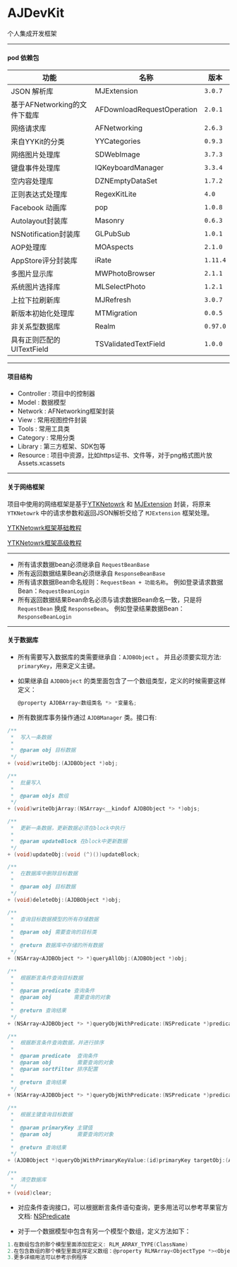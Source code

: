 # AJDevKit
个人集成开发框架

---

#### pod 依赖包

功能 | 名称 | 版本
------------ | ------------- | ------------
JSON 解析库 					| MJExtension  		| `3.0.7`
基于AFNetworking的文件下载库 	| AFDownloadRequestOperation  | `2.0.1`
网络请求库 					| AFNetworking 		| `2.6.3`
来自YYKit的分类 				| YYCategories  	| `0.9.3`
网络图片处理库  				| SDWebImage 		| `3.7.3`
键盘事件处理库    			| IQKeyboardManager | `3.3.4`
空内容处理库    				| DZNEmptyDataSet   | `1.7.2`
正则表达式处理库    			| RegexKitLite      | `4.0`
Facebook 动画库    			| pop  				 | `1.0.8`
Autolayout封装库    			| Masonry 			 | `0.6.3`
NSNotification封装库   	    | GLPubSub 			 | `1.0.1`
AOP处理库   				    | MOAspects 		 | `2.1.0`
AppStore评分封装库    		| iRate 		     | `1.11.4`
多图片显示库    				| MWPhotoBrowser 	 | `2.1.1`
系统图片选择库   				| MLSelectPhoto     |  `1.2.1`
上拉下拉刷新库    			| MJRefresh  		 |  `3.0.7`
新版本初始化处理库   			| MTMigration       | `0.0.5`
非关系型数据库    			| Realm             | `0.97.0`
具有正则匹配的UITextField     | TSValidatedTextField | `1.0.0`



---

#### 项目结构

* Controller : 项目中的控制器
* Model : 数据模型
* Network : AFNetworking框架封装
* View : 常用视图控件封装
* Tools : 常用工具类
* Category : 常用分类
* Library : 第三方框架、SDK包等
* Resource : 项目中资源，比如https证书、文件等，对于png格式图片放 Assets.xcassets 


---

#### 关于网络框架

项目中使用的网络框架是基于[YTKNetowrk](https://github.com/yuantiku/YTKNetwork) 和 [MJExtension](https://github.com/CoderMJLee/MJExtension) 封装，将原来 `YTKNetowrk`  中的请求参数和返回JSON解析交给了  `MJExtension`  框架处理。

[YTKNetowrk框架基础教程](BasicGuide.md)

[YTKNetowrk框架高级教程](ProGuide.md)

---

* 所有请求数据bean必须继承自 `RequestBeanBase` 
* 所有返回数据结果Bean必须继承自 `ResponseBeanBase` 
* 所有请求数据Bean命名规则：`RequestBean + 功能名称`。 例如登录请求数据Bean：`RequestBeanLogin`
* 所有返回数据结果Bean命名必须与请求数据Bean命名一致，只是将 `RequestBean` 换成 `ResponseBean`。 例如登录结果数据Bean：`ResponseBeanLogin`


---


#### 关于数据库

* 所有需要写入数据库的类需要继承自：`AJDBObject` 。  并且必须要实现方法: `primaryKey`，用来定义主键。
* 如果继承自 `AJDBObject` 的类里面包含了一个数组类型，定义的时候需要这样定义：

 	```objective-c
  	@property AJDBArray<数组类名 *> *变量名;  
  	```

* 所有数据库事务操作通过 `AJDBManager` 类。接口有:

```objective-c
/**
 *  写入一条数据
 *
 *  @param obj 目标数据
 */
+ (void)writeObj:(AJDBObject *)obj;

/**
 *  批量写入
 *
 *  @param objs 数组
 */
+ (void)writeObjArray:(NSArray<__kindof AJDBObject *> *)objs;

/**
 *  更新一条数据，更新数据必须在block中执行
 *
 *  @param updateBlock 在block中更新数据
 */
+ (void)updateObj:(void (^)())updateBlock;

/**
 *  在数据库中删除目标数据
 *
 *  @param obj 目标数据
 */
+ (void)deleteObj:(AJDBObject *)obj;

/**
 *  查询目标数据模型的所有存储数据
 *
 *  @param obj 需要查询的目标类
 *
 *  @return 数据库中存储的所有数据
 */
+ (NSArray<AJDBObject *> *)queryAllObj:(AJDBObject *)obj;

/**
 *  根据断言条件查询目标数据
 *
 *  @param predicate 查询条件
 *  @param obj       需要查询的对象
 *
 *  @return 查询结果
 */
+ (NSArray<AJDBObject *> *)queryObjWithPredicate:(NSPredicate *)predicate targetObj:(AJDBObject *)obj;

/**
 *  根据断言条件查询数据，并进行排序
 *
 *  @param predicate  查询条件
 *  @param obj        需要查询的对象
 *  @param sortFilter 排序配置
 *
 *  @return 查询结果
 */
+ (NSArray<AJDBObject *> *)queryObjWithPredicate:(NSPredicate *)predicate targetObj:(AJDBObject *)obj sortFilter:(AJSortFilter *)sortFilter;

/**
 *  根据主键查询目标数据
 *
 *  @param primaryKey 主键值
 *  @param obj        需要查询的对象
 *
 *  @return 查询结果
 */
+ (AJDBObject *)queryObjWithPrimaryKeyValue:(id)primaryKey targetObj:(AJDBObject *)obj;

/**
 *  清空数据库
 */
+ (void)clear;
```

* 对应条件查询接口，可以根据断言条件语句查询，更多用法可以参考苹果官方文档: [NSPredicate](https://developer.apple.com/library/ios/documentation/Cocoa/Conceptual/Predicates/AdditionalChapters/Introduction.html)

* 对于一个数据模型中包含有另一个模型个数组，定义方法如下：

```objective-c
1.在数组包含的那个模型里面添加宏定义: RLM_ARRAY_TYPE(ClassName)
2.在包含数组的那个模型里面这样定义数组：@property RLMArray<ObjectType *><ObjectType> *arrayOfObjectTypes 
3.更多详细用法可以参考示例程序
```









